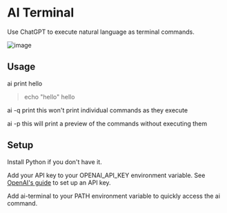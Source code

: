 
# AI Terminal

 Use ChatGPT to execute natural language as terminal commands.

![image](https://github.com/JoeBrosnihan/ai-terminal/assets/9636197/dbcd870e-a2be-4735-8c9f-60a97a5850ac)

## Usage

ai print hello
> echo "hello"
> hello

ai -q print this won't print individual commands as they execute

ai -p this will print a preview of the commands without executing them

## Setup

Install Python if you don't have it.

Add your API key to your OPENAI_API_KEY environment variable. See [OpenAI's guide](https://platform.openai.com/docs/quickstart) to set up an API key.

Add ai-terminal to your PATH environment variable to quickly access the ai command.
